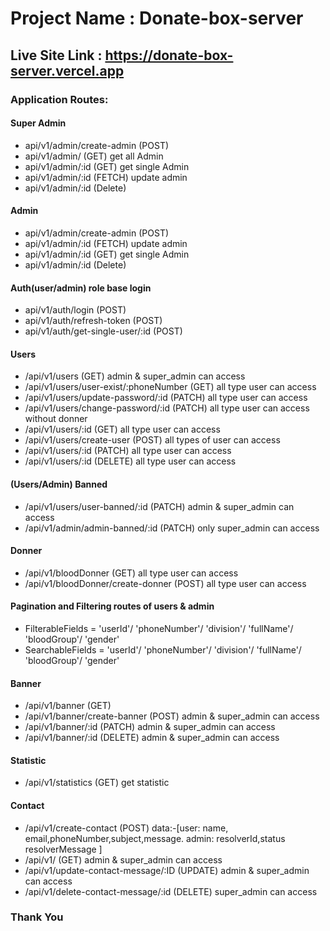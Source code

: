 # Project Name : Donate-box-server #

## Live Site Link : https://donate-box-server.vercel.app ##

### Application Routes: ###

#### Super Admin ####
* api/v1/admin/create-admin (POST)
* api/v1/admin/ (GET) get all Admin 
* api/v1/admin/:id (GET) get single Admin 
* api/v1/admin/:id (FETCH) update admin
* api/v1/admin/:id (Delete) 

#### Admin ####
* api/v1/admin/create-admin (POST)
* api/v1/admin/:id (FETCH) update admin
* api/v1/admin/:id (GET) get single Admin 
* api/v1/admin/:id (Delete) 

#### Auth(user/admin) role base login ####
* api/v1/auth/login (POST)
* api/v1/auth/refresh-token (POST)
* api/v1/auth/get-single-user/:id (POST)

#### Users ####
* /api/v1/users (GET) admin & super_admin can access
* /api/v1/users/user-exist/:phoneNumber (GET) all type user can access
* /api/v1/users/update-password/:id (PATCH) all type user can access
* /api/v1/users/change-password/:id (PATCH) all type user can access without donner
* /api/v1/users/:id (GET) all type user can access
* /api/v1/users/create-user (POST) all types of user can access
* /api/v1/users/:id (PATCH) all type user can access
* /api/v1/users/:id (DELETE) all type user can access

#### (Users/Admin) Banned ####
* /api/v1/users/user-banned/:id (PATCH) admin & super_admin can access
* /api/v1/admin/admin-banned/:id (PATCH) only super_admin can access

#### Donner ####
* /api/v1/bloodDonner (GET) all type user can access
* /api/v1/bloodDonner/create-donner (POST) all type user can access

#### Pagination and Filtering routes of users & admin ####
*  FilterableFields =  'userId'/ 'phoneNumber'/ 'division'/ 'fullName'/ 'bloodGroup'/ 'gender'
*  SearchableFields = 'userId'/ 'phoneNumber'/ 'division'/ 'fullName'/ 'bloodGroup'/ 'gender'

#### Banner ####
* /api/v1/banner (GET) 
* /api/v1/banner/create-banner (POST) admin & super_admin can access
* /api/v1/banner/:id (PATCH) admin & super_admin can access
* /api/v1/banner/:id (DELETE) admin & super_admin can access


#### Statistic ####
*  /api/v1/statistics (GET) get statistic


#### Contact ####
*  /api/v1/create-contact (POST) data:-[user: name, email,phoneNumber,subject,message. admin: resolverId,status resolverMessage ]
*  /api/v1/ (GET) admin & super_admin can access
*  /api/v1/update-contact-message/:ID (UPDATE) admin & super_admin can access
*  /api/v1/delete-contact-message/:id (DELETE)  super_admin can access



###                                                     Thank You                                                       ###
